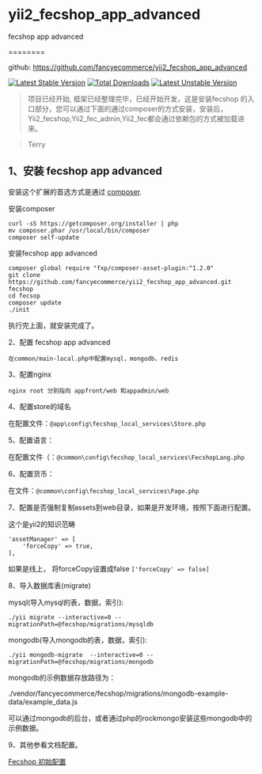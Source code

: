 # yii2_fecshop_app_advanced
fecshop app advanced

========

github: https://github.com/fancyecommerce/yii2_fecshop_app_advanced

[![Latest Stable Version](https://poser.pugx.org/fancyecommerce/fecshop-app-advanced/v/stable)](https://packagist.org/packages/fancyecommerce/fecshop-app-advanced) [![Total Downloads](https://poser.pugx.org/fancyecommerce/fecshop-app-advanced/downloads)](https://packagist.org/packages/fancyecommerce/fecshop-app-advanced) [![Latest Unstable Version](https://poser.pugx.org/fancyecommerce/fecshop-app-advanced/v/unstable)](https://packagist.org/packages/fancyecommerce/fecshop-app-advanced)


> 项目已经开始, 框架已经整理完毕，已经开始开发，这是安装fecshop
> 的入口部分，您可以通过下面的通过composer的方式安装，安装后，
> Yii2_fecshop,Yii2_fec_admin,Yii2_fec都会通过依赖包的方式被加载进来。

> Terry

1、安装 fecshop app advanced
------------

安装这个扩展的首选方式是通过 [composer](http://getcomposer.org/download/).

安装composer

```
curl -sS https://getcomposer.org/installer | php
mv composer.phar /usr/local/bin/composer
composer self-update
```

安装fecshop app advanced

```
composer global require "fxp/composer-asset-plugin:^1.2.0"
git clone https://github.com/fancyecommerce/yii2_fecshop_app_advanced.git   fecshop
cd fecsop
composer update
./init
```


执行完上面，就安装完成了。

2、配置 fecshop app advanced

```
在common/main-local.php中配置mysql，mongodb，redis

```

3、配置nginx

```
nginx root 分别指向 appfront/web 和appadmin/web
```

4、配置store的域名

在配置文件：`@app\config\fecshop_local_services\Store.php`


5、配置语言：

在配置文件（：`@common\config\fecshop_local_services\FecshopLang.php`



6、配置货币：

在文件：`@common\config\fecshop_local_services\Page.php`

7、配置是否强制复制assets到web目录，如果是开发环境，按照下面进行配置。

这个是yii2的知识范畴

```
'assetManager' => [
	'forceCopy' => true,
],
```

如果是线上， 将forceCopy设置成false `['forceCopy' => false]`

8、导入数据库表(migrate)

mysql(导入mysql的表，数据，索引):

```
./yii migrate --interactive=0 --migrationPath=@fecshop/migrations/mysqldb
```

mongodb(导入mongodb的表，数据，索引):

```
./yii mongodb-migrate  --interactive=0 --migrationPath=@fecshop/migrations/mongodb
```

mongodb的示例数据存放路径为：

./vendor/fancyecommerce/fecshop/migrations/mongodb-example-data/example_data.js

可以通过mongodb的后台，或者通过php的rockmongo安装这些mongodb中的示例数据。



9、其他参看文档配置。

[Fecshop 初始配置](http://www.fecshop.com/doc/fecshop-guide/cn-1.0/guide-fecshop-init-config.html)





